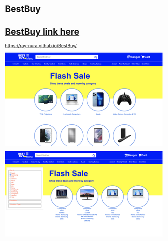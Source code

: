 # BestBuy

# [BestBuy link here](https://ray-nura.github.io/BestBuy/)

 https://ray-nura.github.io/BestBuy/

![BestBuy](https://github.com/ray-nura/BestBuy/blob/main/img/Screen%20Shot%202021-12-30%20at%208.33.23%20PM.png)




![Filtr-by-Brand](https://github.com/ray-nura/BestBuy/blob/main/img/Screen%20Shot%202021-12-30%20at%208.34.05%20PM.png)
